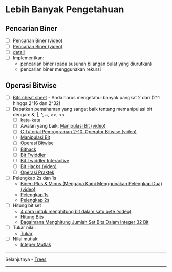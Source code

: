 # Lebih Banyak Pengetahuan

## Pencarian Biner

- [ ] [Pencarian Biner (video)](https://www.youtube.com/watch?v=D5SrAga1pno)
- [ ] [Pencarian Biner (video)](https://www.khanacademy.org/computing/computer-science/algorithms/binary-search/a/binary-search)
- [ ] [detail](https://www.topcoder.com/community/competitive-programming/tutorials/binary-search/)
- [ ] Implementkan:
  - pencarian biner (pada susunan bilangan bulat yang diurutkan)
  - pencarian biner menggunakan rekursi

## Operasi Bitwise

- [ ] [Bits cheat sheet](https://github.com/hexatester/koding-interview-otodidak/blob/master/extras/cheat%20sheets/bits-cheat-sheet.pdf) - Anda harus mengetahui banyak pangkat 2 dari (2^1 hingga 2^16 dan 2^32)
- [ ] Dapatkan pemahaman yang sangat baik tentang memanipulasi bit dengan: &, |, ^, ~, >>, <<
  - [ ] [kata-kata](<https://en.wikipedia.org/wiki/Word_(computer_architecture)>)
  - [ ] Awalan yang baik:
        [Manipulasi Bit (video)](https://www.youtube.com/watch?v=7jkIUgLC29I)
  - [ ] [C Tutorial Pemrograman 2-10: Operator Bitwise (video)](https://www.youtube.com/watch?v=d0AwjSpNXR0)
  - [ ] [Manipulasi Bit](https://en.wikipedia.org/wiki/Bit_manipulation)
  - [ ] [Operasi Bitwise](https://en.wikipedia.org/wiki/Bitwise_operation)
  - [ ] [Bithack](https://graphics.stanford.edu/~seander/bithacks.html)
  - [ ] [Bit Twiddler](https://bits.stephan-brumme.com/)
  - [ ] [Bit Twiddler Interactive](https://bits.stephan-brumme.com/interactive.html)
  - [ ] [Bit Hacks (video)](https://www.youtube.com/watch?v=ZusiKXcz_ac)
  - [ ] [Operasi Praktek](https://pconrad.github.io/old_pconrad_cs16/topics/bitOps/)
- [ ] Pelengkap 2s dan 1s
  - [Biner: Plus & Minus (Mengapa Kami Menggunakan Pelengkap Dua) (video)](https://www.youtube.com/watch?v=lKTsv6iVxV4)
  - [Pelengkap 1s](https://en.wikipedia.org/wiki/Ones%27_complement)
  - [Pelengkap 2s](https://en.wikipedia.org/wiki/Two%27s_complement)
- [ ] Hitung bit set
  - [4 cara untuk menghitung bit dalam satu byte (video)](https://youtu.be/Hzuzo9NJrlc)
  - [Hitung Bits](https://graphics.stanford.edu/~seander/bithacks.html#CountBitsSetKernighan)
  - [Bagaimana Menghitung Jumlah Set Bits Dalam Integer 32 Bit](http://stackoverflow.com/questions/109023/how-to-count-the-number-of-set-bits-in-a-32-bit-integer)
- [ ] Tukar nilai:
  - [Tukar](https://bits.stephan-brumme.com/swap.html)
- [ ] Nilai mutlak:
  - [Integer Mutlak](https://bits.stephan-brumme.com/absInteger.html)

---

Selanjutnya - [Trees](trees.md)

---
